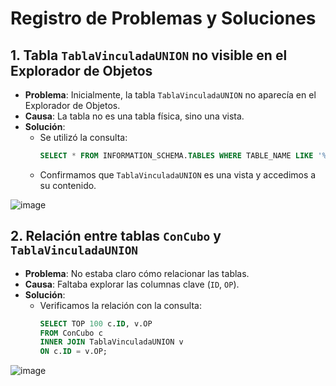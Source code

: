 # Registro de Problemas y Soluciones

## 1. Tabla `TablaVinculadaUNION` no visible en el Explorador de Objetos
- **Problema**: Inicialmente, la tabla `TablaVinculadaUNION` no aparecía en el Explorador de Objetos.
- **Causa**: La tabla no es una tabla física, sino una vista.
- **Solución**:
  - Se utilizó la consulta:
    ```sql
    SELECT * FROM INFORMATION_SCHEMA.TABLES WHERE TABLE_NAME LIKE '%TablaVinculadaUNION%';
    ```
  - Confirmamos que `TablaVinculadaUNION` es una vista y accedimos a su contenido.
 
![image](https://github.com/user-attachments/assets/80e80607-0390-4d3c-b92f-6152c6fbf460)


## 2. Relación entre tablas `ConCubo` y `TablaVinculadaUNION`
- **Problema**: No estaba claro cómo relacionar las tablas.
- **Causa**: Faltaba explorar las columnas clave (`ID`, `OP`).
- **Solución**:
  - Verificamos la relación con la consulta:
    ```sql
    SELECT TOP 100 c.ID, v.OP
    FROM ConCubo c
    INNER JOIN TablaVinculadaUNION v
    ON c.ID = v.OP;
    ```
![image](https://github.com/user-attachments/assets/96da67db-4eb7-43f0-af7e-0bd8163bc8a3)
